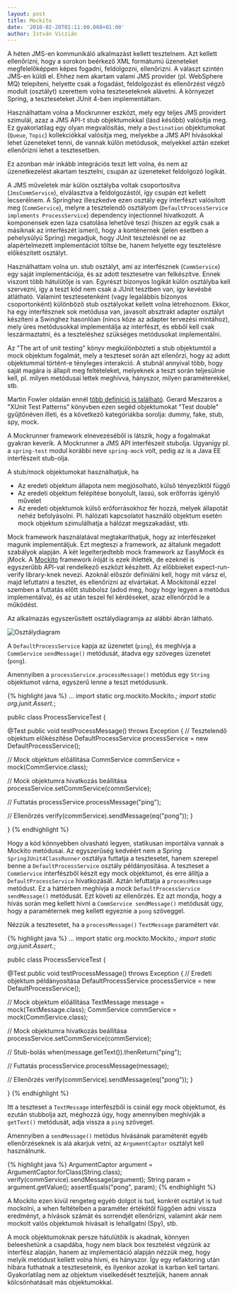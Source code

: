 ```yaml
---
layout: post
title: Mockito
date: '2010-02-20T01:11:00.008+01:00'
author: István Viczián
---
```


A héten JMS-en kommunikáló alkalmazást kellett tesztelnem. Azt kellett
ellenőrizni, hogy a sorokon beérkező XML formátumú üzeneteket
megfelelőképpen képes fogadni, feldolgozni, ellenőrizni. A választ
szintén JMS-en küldi el. Ehhez nem akartam valami JMS provider (pl.
WebSphere MQ) telepíteni, helyette csak a fogadást, feldolgozást és
ellenőrzést végző modult (osztályt) szerettem volna teszteseteknek
alávetni. A környezet Spring, a teszteseteket JUnit 4-ben
implementáltam.

Használhattam volna a Mockrunner eszközt, mely egy teljes JMS providert
szimulál, azaz a JMS API-t stub objektumokkal (lásd később) valósítja
meg. Ez gyakorlatilag egy olyan megvalósítás, mely a `Destination`
objektumokat (`Queue`, `Topic`) kollekciókkal valósítja meg, melyekbe a JMS API
hívásokkal lehet üzeneteket tenni, de vannak külön metódusok, melyekkel
aztán ezeket ellenőrizni lehet a tesztesetben.

Ez azonban már inkább integrációs teszt lett volna, és nem az
üzenetkezelést akartam tesztelni, csupán az üzeneteket feldolgozó
logikát.

A JMS műveletek már külön osztályba voltak csoportosítva
(`JmsCommService`), elválasztva a feldolgozástól, így csupán ezt kellett
lecserélnem. A Springhez illeszkedve ezen osztály egy interfészt
valósított meg (`CommService`), melyre a tesztelendő osztályom
(`DefaultProcessService implements ProcessService`) dependency
injectionnel hivatkozott. A komponensek ezen laza csatolása lehetővé
teszi (hiszen az egyik csak a másiknak az interfészét ismeri), hogy a
konténernek (jelen esetben a pehelysúlyú Spring) megadjuk, hogy JUnit
tesztelésnél ne az alapértelmezett implementációt töltse be, hanem
helyette egy tesztelésre előkészített osztályt.

Használhattam volna un. stub osztályt, ami az interfésznek (`CommService`)
egy saját implementációja, és az adott tesztesetre van felkészítve.
Ennek viszont több hátulütője is van. Egyrészt bizonyos logikát külön
osztályba kell szervezni, így a teszt kód nem csak a JUnit tesztben van,
így kevésbé átlátható. Valamint tesztesetenként (vagy legalábbis
bizonyos csoportonként) különböző stub osztályokat kellett volna
létrehoznom. Ekkor, ha egy interfésznek sok metódusa van, javasolt
absztrakt adapter osztályt készíteni a Swinghez hasonlóan (nincs köze
az adapter tervezési mintához), mely üres metódusokkal implementálja az
interfészt, és ebből kell csak leszármaztatni, és a teszteléshez
szükséges metódusokat implementálni.

Az "The art of unit testing" könyv megkülönbözteti a stub objektumtól a
mock objektum fogalmát, mely a teszteset során azt ellenőrzi, hogy az
adott objektummal történt-e tényleges interakció. A stubnál annyival
több, hogy saját magára is állapít meg feltételeket, melyeknek a teszt
során teljesülnie kell, pl. milyen metódusai lettek meghívva, hányszor,
milyen paraméterekkel, stb.

Martin Fowler oldalán ennél [több definíció is
található](http://www.martinfowler.com/bliki/TestDouble.html). Gerard
Meszaros a "XUnit Test Patterns" könyvben ezen segéd objektumokat "Test
double" gyűjtőnéven illeti, és a következő kategóriákba sorolja: dummy,
fake, stub, spy, mock.

A Mockrunner framework elnevezéséből is látszik, hogy a fogalmakat
gyakran keverik. A Mockrunner a JMS API interfészeit stubolja. Ugyanígy
pl. a `spring-test` modul korábbi neve `spring-mock` volt, pedig az is a
Java EE interfészeit stub-olja.

A stub/mock objektumokat használhatjuk, ha

-   Az eredeti objektum állapota nem megjósolható, külső tényezőktől
    függő
-   Az eredeti objektum felépítése bonyolult, lassú, sok erőforrás
    igénylő művelet
-   Az eredeti objektumok külső erőforrásokhoz fér hozzá, melyek
    állapotát nehéz befolyásolni. Pl. hálózati kapcsolatot használó
    objektum esetén mock objektum szimulálhatja a hálózat megszakadást,
    stb.

Mock framework használatával megtakaríthatjuk, hogy az interfészeket
magunk implementáljuk. Ezt megteszi a framework, az általunk megadott
szabályok alapján. A két legelterjedtebb mock framework az EasyMock és
jMock. A [Mockito](http://mockito.org/) framework íróját is ezek
ihlették, de ezeknél is egyszerűbb API-val rendelkező eszközt készített.
Az előbbieket expect-run-verify library-knek nevezi. Azoknál először
definiálni kell, hogy mit vársz el, majd lefuttatni a tesztet, és
ellenőrizni az elvártakat. A Mockitonál ezzel szemben a futtatás előtt
stubbolsz (adod meg, hogy hogy legyen a metódus implementálva), és az
után teszel fel kérdéseket, azaz ellenőrzöd le a működést.

Az alkalmazás egyszerűsített osztálydiagramja az alábbi ábrán látható.

![Osztálydiagram](http://yuml.me/diagram/scruffy/class/%5BCommService%7C%7CsendMessage(String%20text)%5D%5E-.-%5BJmsCommService%5D,%20%5BProcessService%7C%7CprocessMessage(TextMessage%20message)%5D%5E-.-%5BDefaultProcessService%5D)

A `DefaultProcessService` kapja az üzenetet (`ping`), és meghívja a
`CommService` `sendMessage()` metódusát, átadva egy szöveges üzenetet
(`pong`).

Amennyiben a `processService.processMessage()` metódus egy `String` objektumot
várna, egyszerű lenne a teszt metódusunk.

{% highlight java %}
...
import static org.mockito.Mockito.*;
import static org.junit.Assert.*;

public class ProcessServiceTest {

@Test
public void testProcessMessage() throws Exception {
 // Tesztelendő objektum előkészítése
 DefaultProcessService processService = new DefaultProcessService();

 // Mock objektum előállítása
 CommService commService = mock(CommService.class);

 // Mock objektumra hivatkozás beállítása
 processService.setCommService(commService);

 // Futtatás
 processService.processMessage("ping");

 // Ellenőrzés
 verify(commService).sendMessage(eq("pong"));
}

}
{% endhighlight %}

Hogy a kód könnyebben olvasható legyen, statikusan importálva vannak a
Mockito metódusai. Az egyszerűség kedvéért nem a Spring
`SpringJUnit4ClassRunner` osztálya futtatja a tesztesetet, hanem szerepel
benne a `DefaultProcessService` osztály példányosítása. A teszteset a
`CommService` interfészből készít egy mock objektumot, és erre állítja a
`DefaultProcessService` hivatkozását. Aztán lefuttatja a `processMessage`
metódust. Ez a háttérben meghívja a mock `DefaultProcessService`
`sendMessage()` metódusát. Ezt követi az ellenőrzés. Ez azt mondja, hogy a
hívás során meg kellett hívni a `CommService sendMessage()` metódusát úgy,
hogy a paraméternek meg kellett egyeznie a `pong` szöveggel.

Nézzük a tesztesetet, ha a `processMessage()` `TextMessage` paramétert vár.

{% highlight java %}
...
import static org.mockito.Mockito.*;
import static org.junit.Assert.*;

public class ProcessServiceTest {

@Test
public void testProcessMessage() throws Exception {
 // Eredeti objektum példányosítása
 DefaultProcessService processService = new DefaultProcessService();

 // Mock objektum előállítása
 TextMessage message = mock(TextMessage.class);
 CommService commService = mock(CommService.class);

 // Mock objektumra hivatkozás beállítása
 processService.setCommService(commService);

 // Stub-bolás
 when(message.getText()).thenReturn("ping");

 // Futtatás
 processService.processMessage(message);

 // Ellenőrzés
 verify(commService).sendMessage(eq("pong"));
}

}
{% endhighlight %}

Itt a teszteset a `TextMessage` interfészből is csinál egy mock
objektumot, és ezután stubbolja azt, méghozzá úgy, hogy amennyiben
meghívják a `getText()` metódusát, adja vissza a `ping` szöveget.

Amennyiben a `sendMessage()` metódus hívásának paraméterét egyéb
ellenőrzéseknek is alá akarjuk vetni, az `ArgumentCaptor` osztályt kell
használnunk.

{% highlight java %}
ArgumentCaptor argument = ArgumentCaptor.forClass(String.class);
verify(commService).sendMessage(argument);
String param = argument.getValue();
assertEquals("pong", param);
{% endhighlight %}

A Mockito ezen kívül rengeteg egyéb dolgot is tud, konkrét osztályt is
tud mockolni, a when feltételben a paraméter értékétől függően adni
vissza eredményt, a hívások számát és sorrendjét ellenőrizni, valamint
akár nem mockolt valós objektumok hívásait is lehallgatni (Spy), stb.

A mock objektumoknak persze hátulütőik is akadnak, könnyen beleeshetünk
a csapdába, hogy nem black box tesztelést végzünk az interfész alapján,
hanem az implementáció alapján nézzük meg, hogy melyik metódust kellett
volna hívni, és hányszor. Így egy refaktoring után hibára futhatnak a
teszteseteink, és ilyenkor azokat is karban kell tartani. Gyakorlatilag
nem az objektum viselkedését teszteljük, hanem annak kölcsönhatásait más
objektumokkal.
